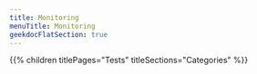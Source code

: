 ```yaml
---
title: Monitoring
menuTitle: Monitoring 
geekdocFlatSection: true
---
```


{{% children titlePages="Tests" titleSections="Categories" %}}